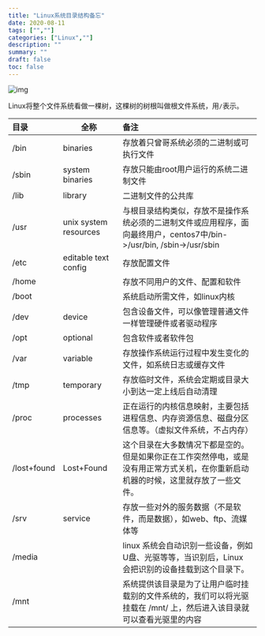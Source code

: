 ```yaml
---
title: "Linux系统目录结构备忘"
date: 2020-08-11
tags: ["",""]
categories: ["Linux",""]
description: ""
summary: ""
draft: false
toc: false
---
```


![img](https://img.aladdinding.cn/20200811172910.jpg)

Linux将整个文件系统看做一棵树，这棵树的树根叫做根文件系统，用`/`表示。

| 目录        | 全称                  | 备注                                                         |
| :---------- | --------------------- | :----------------------------------------------------------- |
| /bin        | binaries              | 存放着只曾哥系统必须的二进制或可执行文件                     |
| /sbin       | system binaries       | 存放只能由root用户运行的系统二进制文件                       |
| /lib        | library               | 二进制文件的公共库                                           |
| /usr        | unix system resources | 与根目录结构类似，存放不是操作系统必须的二进制文件或应用程序，面向最终用户，centos7中/bin->/usr/bin, /sbin->/usr/sbin |
| /etc        | editable text config  | 存放配置文件                                                 |
| /home       |                       | 存放不同用户的文件、配置和软件                               |
| /boot       |                       | 系统启动所需文件，如linux内核                                |
| /dev        | device                | 包含设备文件，可以像管理普通文件一样管理硬件或者驱动程序     |
| /opt        | optional              | 包含软件或者软件包                                           |
| /var        | variable              | 存放操作系统运行过程中发生变化的文件，如系统日志或缓存文件   |
| /tmp        | temporary             | 存放临时文件，系统会定期或目录大小到达一定上线后自动清理     |
| /proc       | processes             | 正在运行的内核信息映射，主要包括进程信息、内存资源信息、磁盘分区信息等。（虚拟文件系统，不占内存） |
| /lost+found | Lost+Found            | 这个目录在大多数情况下都是空的。但是如果你正在工作突然停电，或是没有用正常方式关机，在你重新启动机器的时候，这里就存放了一些文件。 |
| /srv        | service               | 存放一些对外的服务数据（不是软件，而是数据），如web、ftp、流媒体等 |
| /media      |                       | linux 系统会自动识别一些设备，例如U盘、光驱等等，当识别后，Linux 会把识别的设备挂载到这个目录下。 |
| /mnt        |                       | 系统提供该目录是为了让用户临时挂载别的文件系统的，我们可以将光驱挂载在 /mnt/ 上，然后进入该目录就可以查看光驱里的内容 |


